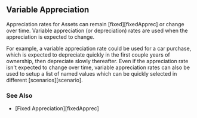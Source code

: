 ## Variable Appreciation

Appreciation rates for Assets can remain [fixed][fixedApprec] or change over time. Variable
appreciation (or depreciation) rates are used when the appreciation is expected
to change.

For example, a variable appreciation rate could be used for a car purchase, 
which is expected to depreciate quickly in the first couple years of ownership, 
then depreciate slowly thereafter. Even if the appreciation rate isn't 
expected to change over time, variable appreciation rates can 
also be used to setup a list of named values
which can be quickly selected in different [scenarios][scenario]. 


### See Also

* [Fixed Appreciation][fixedApprec]